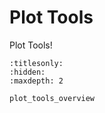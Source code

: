 # Plot Tools

Plot Tools!


```{toctree}
:titlesonly:
:hidden:
:maxdepth: 2

plot_tools_overview
```
